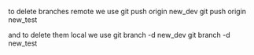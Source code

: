 to delete branches remote 
we use 
git push origin new_dev
git push origin new_test

and to delete them local 
we use 
git branch -d new_dev
git branch -d new_test
